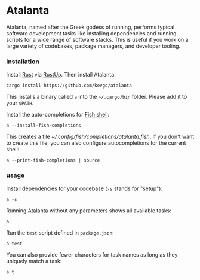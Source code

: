 # Atalanta

Atalanta, named after the Greek godess of running, performs typical software
development tasks like installing dependencies and running scripts for a wide
range of software stacks. This is useful if you work on a large variety of
codebases, package managers, and developer tooling.

### installation

Install [Rust](https://www.rust-lang.org) via [RustUp](https://rustup.rs). Then
install Atalanta:

```
cargo install https://github.com/kevgo/atalanta
```

This installs a binary called `a` into the `~/.cargo/bin` folder. Please add it
to your `$PATH`.

Install the auto-completions for [Fish shell](https://fishshell.com):

```
a --install-fish-completions
```

This creates a file _~/.config/fish/completions/atalanta.fish_. If you don't
want to create this file, you can also configure autocompletions for the current
shell:

```
a --print-fish-completions | source
```

### usage

Install dependencies for your codebase (`-s` stands for "setup"):

```
a -s
```

Running Atalanta without any parameters shows all available tasks:

```
a
```

Run the `test` script defined in `package.json`:

```
a test
```

You can also provide fewer characters for task names as long as they uniquely
match a task:

```
a t
```
